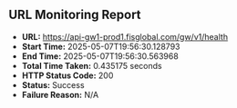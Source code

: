 ## URL Monitoring Report

- **URL:** https://api-gw1-prod1.fisglobal.com/gw/v1/health
- **Start Time:** 2025-05-07T19:56:30.128793
- **End Time:** 2025-05-07T19:56:30.563968
- **Total Time Taken:** 0.435175 seconds
- **HTTP Status Code:** 200
- **Status:** Success
- **Failure Reason:** N/A
